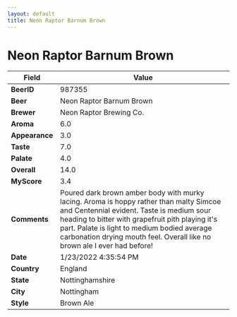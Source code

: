```yaml
---
layout: default
title: Neon Raptor Barnum Brown
---
```


# Neon Raptor Barnum Brown

| Field         | Value     |
|---------------|-----------|
| **BeerID** | 987355 |
| **Beer** | Neon Raptor Barnum Brown |
| **Brewer** | Neon Raptor Brewing Co. |
| **Aroma** | 6.0 |
| **Appearance** | 3.0 |
| **Taste** | 7.0 |
| **Palate** | 4.0 |
| **Overall** | 14.0 |
| **MyScore** | 3.4 |
| **Comments** | Poured dark brown amber body with murky lacing. Aroma is hoppy rather than malty Simcoe and Centennial evident. Taste is medium sour heading to bitter with grapefruit pith playing it's part. Palate is light to medium bodied average carbonation drying mouth feel. Overall like no brown ale I ever had before! |
| **Date** | 1/23/2022 4:35:54 PM |
| **Country** | England |
| **State** | Nottinghamshire |
| **City** | Nottingham |
| **Style** | Brown Ale |
